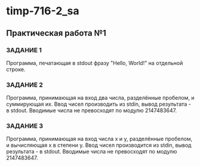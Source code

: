 # timp-716-2_sa
## Практическая работа №1
### ЗАДАНИЕ 1 
Программа, печатающая в stdout фразу "Hello, World!" на отдельной строке. 

### ЗАДАНИЕ 2 
Программа, принимающая на вход два числа, разделённые пробелом, и суммирующая их. Ввод чисел производить из stdin, вывод результата - в stdout. Вводимые числа не превосходят по модулю 2147483647. 

### ЗАДАНИЕ 3 

Программа, принимающая на вход числа x и y, разделённые пробелом, и вычисляющая x в степени y. Ввод чисел производится из stdin, вывод результата - в stdout. Вводимые числа не превосходят по модулю 2147483647.
